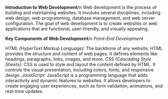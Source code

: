**Introduction to Web Development**/n
Web development is the process of building and maintaining websites. It involves several disciplines, including web design, web programming, database management, and web server configuration. The goal of web development is to create websites or web applications that are functional, user-friendly, and visually appealing.

**Key Components of Web Development**/n
*Front-End Development*

*HTML (HyperText Markup Language):* The backbone of any website, HTML provides the structure and content of web pages. It defines elements like headings, paragraphs, links, images, and more.
*CSS (Cascading Style Sheets):* CSS is used to style and layout the content defined by HTML. It controls the visual presentation, including colors, fonts, and responsive design.
*JavaScript:* JavaScript is a programming language that adds interactivity and dynamic features to websites. It allows developers to create engaging user experiences, such as form validation, animations, and real-time updates.
